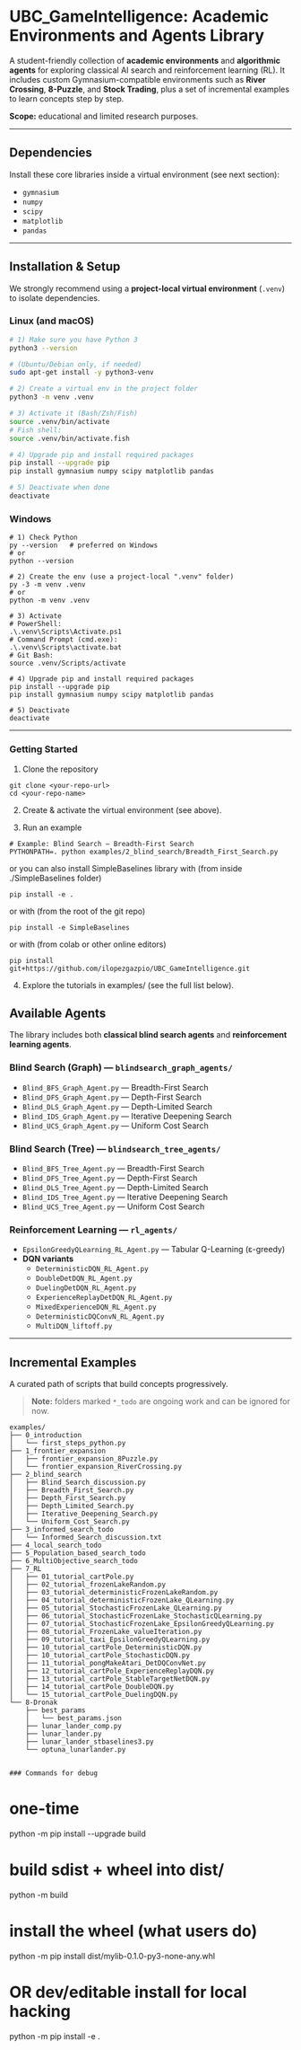 # UBC_GameIntelligence: Academic Environments and Agents Library

A student-friendly collection of **academic environments** and **algorithmic agents** for exploring classical AI search and reinforcement learning (RL).
It includes custom Gymnasium-compatible environments such as **River Crossing**, **8-Puzzle**, and **Stock Trading**, plus a set of incremental examples to learn concepts step by step.

**Scope:** educational and limited research purposes.

---

## Dependencies

Install these core libraries inside a virtual environment (see next section):

- `gymnasium`
- `numpy`
- `scipy`
- `matplotlib`
- `pandas`

---

## Installation & Setup

We strongly recommend using a **project-local virtual environment** (`.venv`) to isolate dependencies.

### Linux (and macOS)

```bash
# 1) Make sure you have Python 3
python3 --version

# (Ubuntu/Debian only, if needed)
sudo apt-get install -y python3-venv

# 2) Create a virtual env in the project folder
python3 -m venv .venv

# 3) Activate it (Bash/Zsh/Fish)
source .venv/bin/activate
# Fish shell:
source .venv/bin/activate.fish

# 4) Upgrade pip and install required packages
pip install --upgrade pip
pip install gymnasium numpy scipy matplotlib pandas

# 5) Deactivate when done
deactivate
```

### Windows

```
# 1) Check Python
py --version   # preferred on Windows
# or
python --version

# 2) Create the env (use a project-local ".venv" folder)
py -3 -m venv .venv
# or
python -m venv .venv

# 3) Activate
# PowerShell:
.\.venv\Scripts\Activate.ps1
# Command Prompt (cmd.exe):
.\.venv\Scripts\activate.bat
# Git Bash:
source .venv/Scripts/activate

# 4) Upgrade pip and install required packages
pip install --upgrade pip
pip install gymnasium numpy scipy matplotlib pandas

# 5) Deactivate
deactivate
```
---

### Getting Started

1. Clone the repository

```
git clone <your-repo-url>
cd <your-repo-name>
```

2. Create & activate the virtual environment (see above).

3. Run an example
```
# Example: Blind Search – Breadth-First Search
PYTHONPATH=. python examples/2_blind_search/Breadth_First_Search.py

```

or you can also install SimpleBaselines library with (from inside ./SimpleBaselines folder)
```
pip install -e .
```

or with (from the root of the git repo)

```
pip install -e SimpleBaselines
```

or with (from colab or other online editors)
```
pip install git+https://github.com/ilopezgazpio/UBC_GameIntelligence.git
```


4. Explore the tutorials in examples/ (see the full list below).


## Available Agents

The library includes both **classical blind search agents** and **reinforcement learning agents**.

### Blind Search (Graph) — `blindsearch_graph_agents/`

- `Blind_BFS_Graph_Agent.py` — Breadth-First Search
- `Blind_DFS_Graph_Agent.py` — Depth-First Search
- `Blind_DLS_Graph_Agent.py` — Depth-Limited Search
- `Blind_IDS_Graph_Agent.py` — Iterative Deepening Search
- `Blind_UCS_Graph_Agent.py` — Uniform Cost Search

### Blind Search (Tree) — `blindsearch_tree_agents/`

- `Blind_BFS_Tree_Agent.py` — Breadth-First Search
- `Blind_DFS_Tree_Agent.py` — Depth-First Search
- `Blind_DLS_Tree_Agent.py` — Depth-Limited Search
- `Blind_IDS_Tree_Agent.py` — Iterative Deepening Search
- `Blind_UCS_Tree_Agent.py` — Uniform Cost Search

### Reinforcement Learning — `rl_agents/`

- `EpsilonGreedyQLearning_RL_Agent.py` — Tabular Q-Learning (ε-greedy)
- **DQN variants**
  - `DeterministicDQN_RL_Agent.py`
  - `DoubleDetDQN_RL_Agent.py`
  - `DuelingDetDQN_RL_Agent.py`
  - `ExperienceReplayDetDQN_RL_Agent.py`
  - `MixedExperienceDQN_RL_Agent.py`
  - `DeterministicDQConvN_RL_Agent.py`
  - `MultiDQN_liftoff.py`

---

## Incremental Examples

A curated path of scripts that build concepts progressively.
> **Note:** folders marked `*_todo` are ongoing work and can be ignored for now.

```text
examples/
├── 0_introduction
│   └── first_steps_python.py
├── 1_frontier_expansion
│   ├── frontier_expansion_8Puzzle.py
│   └── frontier_expansion_RiverCrossing.py
├── 2_blind_search
│   ├── Blind_Search_discussion.py
│   ├── Breadth_First_Search.py
│   ├── Depth_First_Search.py
│   ├── Depth_Limited_Search.py
│   ├── Iterative_Deepening_Search.py
│   └── Uniform_Cost_Search.py
├── 3_informed_search_todo
│   └── Informed_Search_discussion.txt
├── 4_local_search_todo
├── 5_Population_based_search_todo
├── 6_MultiObjective_search_todo
├── 7_RL
│   ├── 01_tutorial_cartPole.py
│   ├── 02_tutorial_frozenLakeRandom.py
│   ├── 03_tutorial_deterministicFrozenLakeRandom.py
│   ├── 04_tutorial_deterministicFrozenLake_QLearning.py
│   ├── 05_tutorial_StochasticFrozenLake_QLearning.py
│   ├── 06_tutorial_StochasticFrozenLake_StochasticQLearning.py
│   ├── 07_tutorial_StochasticFrozenLake_EpsilonGreedyQLearning.py
│   ├── 08_tutorial_FrozenLake_valueIteration.py
│   ├── 09_tutorial_taxi_EpsilonGreedyQLearning.py
│   ├── 10_tutorial_cartPole_DeterministicDQN.py
│   ├── 10_tutorial_cartPole_StochasticDQN.py
│   ├── 11_tutorial_pongMakeAtari_DetDQConvNet.py
│   ├── 12_tutorial_cartPole_ExperienceReplayDQN.py
│   ├── 13_tutorial_cartPole_StableTargetNetDQN.py
│   ├── 14_tutorial_cartPole_DoubleDQN.py
│   └── 15_tutorial_cartPole_DuelingDQN.py
└── 8-Dronak
    ├── best_params
    │   └── best_params.json
    ├── lunar_lander_comp.py
    ├── lunar_lander.py
    ├── lunar_lander_stbaselines3.py
    └── optuna_lunarlander.py


### Commands for debug

```
# one-time
python -m pip install --upgrade build

# build sdist + wheel into dist/
python -m build

# install the wheel (what users do)
python -m pip install dist/mylib-0.1.0-py3-none-any.whl

# OR dev/editable install for local hacking
python -m pip install -e .
```







